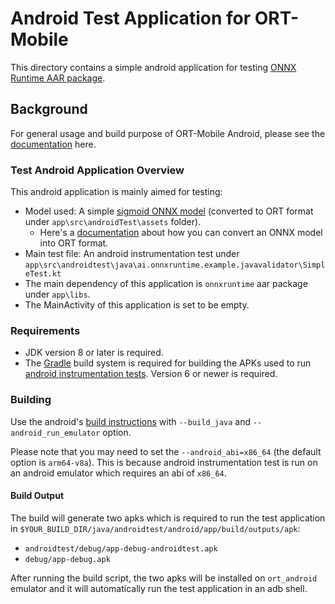 # Android Test Application for ORT-Mobile 

This directory contains a simple android application for testing [ONNX Runtime AAR package](https://www.onnxruntime.ai/docs/how-to/build.html#build-android-archive-aar).

## Background

For general usage and build purpose of ORT-Mobile Android, please see the [documentation](https://www.onnxruntime.ai/docs/how-to/build.html#android) here.

### Test Android Application Overview

This android application is mainly aimed for testing:

- Model used: A simple [sigmoid ONNX model](https://github.com/onnx/onnx/blob/f9b0cc99344869c246b8f4011b8586a39841284c/onnx/backend/test/data/node/test_sigmoid/model.onnx) (converted to ORT format under `app\src\androidTest\assets` folder).
    - Here's a [documentation](https://github.com/microsoft/onnxruntime/blob/master/docs/ONNX_Runtime_for_Mobile_Platforms.md#1-create-ort-format-model-and-configuration-file-with-required-operators) about how you can convert an ONNX model into ORT format.
- Main test file: An android instrumentation test under `app\src\androidtest\java\ai.onnxruntime.example.javavalidator\SimpleTest.kt`
- The main dependency of this application is `onnxruntime` aar package under `app\libs`.
- The MainActivity of this application is set to be empty.

### Requirements

- JDK version 8 or later is required.
- The [Gradle](https://gradle.org/) build system is required for building the APKs used to run [android instrumentation tests](https://source.android.com/compatibility/tests/development/instrumentation). Version 6 or newer is required.

### Building

Use the android's [build instructions](https://www.onnxruntime.ai/docs/how-to/build.html#android-build-instructions) with `--build_java` and `--android_run_emulator` option.

Please note that you may need to set the `--android_abi=x86_64` (the default option is `arm64-v8a`). This is because android instrumentation test is run on an android emulator which requires an abi of `x86_64`.

#### Build Output

The build will generate two apks which is required to run the test application in `$YOUR_BUILD_DIR/java/androidtest/android/app/build/outputs/apk`:

* `androidtest/debug/app-debug-androidtest.apk` 
* `debug/app-debug.apk`

After running the build script, the two apks will be installed on `ort_android` emulator and it will automatically run the test application in an adb shell.
